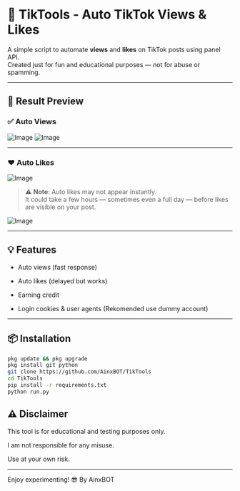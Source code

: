 # 🎯 TikTools - Auto TikTok Views & Likes

A simple script to automate **views** and **likes** on TikTok posts using panel API.  
Created just for fun and educational purposes — not for abuse or spamming.

---

## 📸 Result Preview

### ✅ Auto Views
![Image](https://github.com/user-attachments/assets/723c7335-a99d-45cf-b217-e64f959b70ab)
![Image](https://github.com/user-attachments/assets/ee9ae71e-ffc1-4eb2-9a98-2528cacb57de)

---

### ❤️ Auto Likes
![Image](https://github.com/user-attachments/assets/25d2cb0d-12af-4bbf-828e-cbb85aab1c3b)

> ⚠️ **Note**: Auto likes may not appear instantly.  
> It could take a few hours — sometimes even a full day — before likes are visible on your post.

![Image](https://github.com/user-attachments/assets/2db4a5c2-1aeb-4e04-9025-f76688d854f4)

---

## 💡 Features

- Auto views (fast response)

- Auto likes (delayed but works)

- Earning credit

- Login cookies & user agents (Rekomended use dummy account)

---
## 📦 Installation

```bash
pkg update && pkg upgrade
pkg install git python
git clone https://github.com/AinxBOT/TikTools
cd TikTools
pip install -r requirements.txt
python run.py
```
## ⚠️ Disclaimer

This tool is for educational and testing purposes only.

I am not responsible for any misuse.

Use at your own risk.



---

Enjoy experimenting! 😎
By AinxBOT

